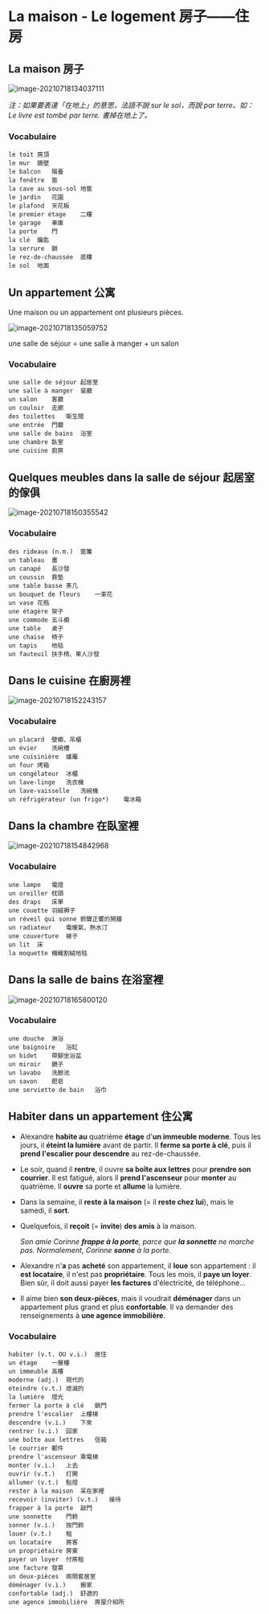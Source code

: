 # La maison - Le logement 房子——住房

## La maison 房子

![image-20210718134037111](../images/image-20210718134037111.png)

*注：如果要表達「在地上」的意思，法語不說 sur le sol，而說 par terre。如：Le livre est tombé par terre. 書掉在地上了。*

### Vocabulaire

```
le toit	房頂
le mur	牆壁
le balcon	陽臺
la fenêtre	窗
la cave au sous-sol	地窖
le jardin	花園
le plafond	天花板
le premier étage	二樓
le garage	車庫
la porte	門
la clé	鑰匙
la serrure	鎖
le rez-de-chaussée	底樓
le sol	地面
```

## Un appartement 公寓

Une maison ou un appartement ont plusieurs pièces.

![image-20210718135059752](../images/image-20210718135059752.png)

une salle de séjour = une salle à manger + un salon

### Vocabulaire

```
une salle de séjour	起居室
une salle à manger	餐廳
un salon	客廳
un couloir	走廊
des toilettes	衛生間
une entrée	門廳
une salle de bains	浴室
une chambre	臥室
une cuisine	廚房
```

## Quelques meubles dans la salle de séjour 起居室的傢俱

![image-20210718150355542](../images/image-20210718150355542.png)

### Vocabulaire

```
des rideaux (n.m.)	窗簾
un tableau	畫
un canapé	長沙發
un coussin	靠墊
une table basse	茶几
un bouquet de fleurs	一束花
un vase	花瓶
une étagère	架子
une commode	五斗櫥
une table	桌子
une chaise	椅子
un tapis	地毯
un fauteuil	扶手椅、單人沙發
```

## Dans le cuisine 在廚房裡

![image-20210718152243157](../images/image-20210718152243157.png)

### Vocabulaire

```
un placard	壁櫥、吊櫃
un évier	洗碗槽
une cuisinière	爐竈
un four	烤箱
un congélateur	冰櫃
un lave-linge	洗衣機
un lave-vaisselle	洗碗機
un réfrigérateur (un frigo*)	電冰箱
```

## Dans la chambre 在臥室裡

![image-20210718154842968](../images/image-20210718154842968.png)

### Vocabulaire

```
une lampe	電燈
un oreiller	枕頭
des draps	床單
une couette	羽絨褥子
un réveil qui sonne	鈴聲正響的鬧鐘
un radiateur	電暖氣、熱水汀
une couverture	被子
un lit	床
la moquette	機織割絨地毯
```

## Dans la salle de bains 在浴室裡

![image-20210718165800120](../images/image-20210718165800120.png)

### Vocabulaire

```
une douche	淋浴
une baignoire	浴缸
un bidet	帶腳坐浴盆
un miroir	鏡子
un lavabo	洗臉池
un savon	肥皂
une serviette de bain	浴巾
```

## Habiter dans un appartement 住公寓

* Alexandre **habite au** quatrième **étage** d'**un immeuble moderne**. Tous les jours, il **éteint la lumière** avant de partir. Il **ferme sa porte à clé**, puis il **prend l'escalier pour descendre** au rez-de-chaussée.

* Le soir, quand il **rentre**, il ouvre **sa boîte aux lettres** pour **prendre son courrier**. Il est fatigué, alors il **prend l'ascenseur** pour **monter** au quatrième. Il **ouvre** sa porte et **allume** la lumière.

* Dans la semaine, il **reste à la maison** (= il **reste chez lui**), mais le samedi, il **sort**.

* Quelquefois, il **reçoit** (= **invite**) **des amis** à la maison.

    *Son amie Corinne **frappe à la porte**, parce que **la sonnette** ne marche pas. Normalement, Corinne **sonne** à la porte.*

* Alexandre n'**a** pas **acheté** son appartement, il **loue** son appartement : il **est locataire**, il n'est pas **propriétaire**. Tous les mois, il **paye un loyer**. Bien sûr, il doit aussi payer **les factures** d'électricité, de téléphone...
* Il aime bien **son deux-pièces**, mais il voudrait **déménager** dans un appartement plus grand et plus **confortable**. Il va demander des renseignements à **une agence immobilière**.

### Vocabulaire

```
habiter (v.t. OU v.i.)	居住
un étage	一層樓
un immeuble	高樓
moderne (adj.)	現代的
éteindre (v.t.)	熄滅的
la lumière	燈光
fermer la porte à clé	鎖門
prendre l'escalier	上樓梯
descendre (v.i.)	下來
rentrer (v.i.)	回家
une boîte aux lettres	信箱
le courrier	郵件
prendre l'ascenseur	乘電梯
monter (v.i.)	上去
ouvrir (v.t.)	打開
allumer (v.t.)	點燈
rester à la maison	呆在家裡
recevoir (inviter) (v.t.)	接待
frapper à la porte	敲門
une sonnette	門鈴
sonner (v.i.)	按門鈴
louer (v.t.)	租
un locataire	房客
un propriétaire	房東
payer un loyer	付房租
une facture	發票
un deux-pièces	兩間套居室
déménager (v.i.)	搬家
confortable (adj.)	舒適的
une agence immobilière	房屋介紹所
```

